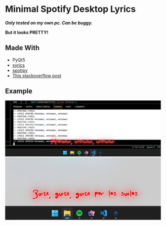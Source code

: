 # Minimal Spotify Desktop Lyrics

***Only tested on my own pc. Can be buggy.***

**But it looks PRETTY!**

## Made With
- PyQt5
- [syrics](https://github.com/akashrchandran/Syrics)
- [spotipy](https://github.com/spotipy-dev/spotipy)
- [This stackoverflow post](https://stackoverflow.com/questions/64290561/qlabel-correct-positioning-for-text-outline)

## Example

![Screenshot0](Images/screenshot0.png)
![Screenshot1](Images/screenshot1.png)

